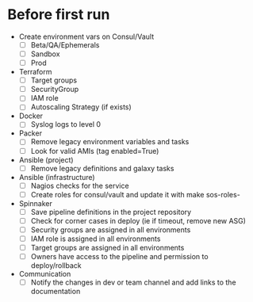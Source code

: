 # Before first run
- Create environment vars on Consul/Vault
	- [ ] Beta/QA/Ephemerals
	- [ ] Sandbox
	- [ ] Prod
- Terraform
	- [ ] Target groups
	- [ ] SecurityGroup
	- [ ] IAM role
	- [ ] Autoscaling Strategy (if exists)
- Docker
	- [ ] Syslog logs to level 0
- Packer
	- [ ] Remove legacy environment variables and tasks
	- [ ] Look for valid AMIs (tag enabled=True)
- Ansible (project)
	- [ ] Remove legacy definitions and galaxy tasks
- Ansible (infrastructure)
	- [ ] Nagios checks for the service
	- [ ] Create roles for consul/vault and update it with make sos-roles-<env>
- Spinnaker
	- [ ] Save pipeline definitions in the project repository
	- [ ] Check for corner cases in deploy (ie if timeout, remove new ASG)
	- [ ] Security groups are assigned in all environments
	- [ ] IAM role is assigned in all environments
	- [ ] Target groups are assigned in all environments
	- [ ] Owners have access to the pipeline and permission to deploy/rollback
- Communication
	- [ ] Notify the changes in dev or team channel and add links to the documentation
